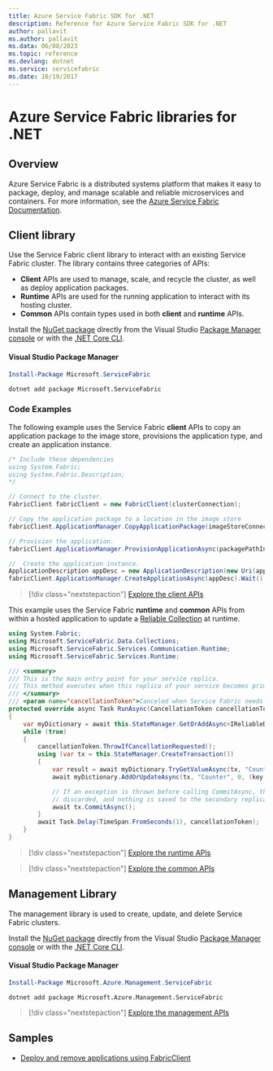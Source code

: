 ```yaml
---
title: Azure Service Fabric SDK for .NET
description: Reference for Azure Service Fabric SDK for .NET
author: pallavit
ms.author: pallavit
ms.data: 06/08/2023
ms.topic: reference
ms.devlang: dotnet
ms.service: servicefabric
ms.date: 10/19/2017
---
```

# Azure Service Fabric libraries for .NET

## Overview

Azure Service Fabric is a distributed systems platform that makes it easy to package, deploy, and manage scalable and reliable microservices and containers.  For more information, see the [Azure Service Fabric Documentation](/azure/service-fabric/).

## Client library

Use the Service Fabric client library to interact with an existing Service Fabric cluster.  The library contains three categories of APIs:

* **Client** APIs are used to manage, scale, and recycle the cluster, as well as deploy application packages.
* **Runtime** APIs are used for the running application to interact with its hosting cluster.
* **Common** APIs contain types used in both **client** and **runtime** APIs.

Install the [NuGet package](https://www.nuget.org/packages/Microsoft.ServiceFabric) directly from the Visual Studio [Package Manager console][PackageManager] or with the [.NET Core CLI][DotNetCLI].

#### Visual Studio Package Manager

```powershell
Install-Package Microsoft.ServiceFabric
```

```dotnetcli
dotnet add package Microsoft.ServiceFabric
```

### Code Examples

The following example uses the Service Fabric **client** APIs to copy an application package to the image store, provisions the application type, and create an application instance.

```csharp
/* Include these dependencies
using System.Fabric;
using System.Fabric.Description;
*/

// Connect to the cluster.
FabricClient fabricClient = new FabricClient(clusterConnection);

// Copy the application package to a location in the image store
fabricClient.ApplicationManager.CopyApplicationPackage(imageStoreConnectionString, packagePath, packagePathInImageStore);

// Provision the application.
fabricClient.ApplicationManager.ProvisionApplicationAsync(packagePathInImageStore).Wait();

//  Create the application instance.
ApplicationDescription appDesc = new ApplicationDescription(new Uri(appName), appType, appVersion);
fabricClient.ApplicationManager.CreateApplicationAsync(appDesc).Wait();
```

> [!div class="nextstepaction"]
> [Explore the client APIs](/dotnet/api/overview/azure/servicefabric/client)

This example uses the Service Fabric **runtime** and **common** APIs from within a hosted application to update a [Reliable Collection](/azure/service-fabric/service-fabric-reliable-services-reliable-collections) at runtime.

```csharp
using System.Fabric;
using Microsoft.ServiceFabric.Data.Collections;
using Microsoft.ServiceFabric.Services.Communication.Runtime;
using Microsoft.ServiceFabric.Services.Runtime;

/// <summary>
/// This is the main entry point for your service replica.
/// This method executes when this replica of your service becomes primary and has write status.
/// </summary>
/// <param name="cancellationToken">Canceled when Service Fabric needs to shut down this service replica.</param>
protected override async Task RunAsync(CancellationToken cancellationToken)
{
    var myDictionary = await this.StateManager.GetOrAddAsync<IReliableDictionary<string, long>>("myDictionary");
    while (true)
    {
        cancellationToken.ThrowIfCancellationRequested();
        using (var tx = this.StateManager.CreateTransaction())
        {
            var result = await myDictionary.TryGetValueAsync(tx, "Counter");
            await myDictionary.AddOrUpdateAsync(tx, "Counter", 0, (key, value) => ++value);

            // If an exception is thrown before calling CommitAsync, the transaction aborts, all changes are
            // discarded, and nothing is saved to the secondary replicas.
            await tx.CommitAsync();
        }
        await Task.Delay(TimeSpan.FromSeconds(1), cancellationToken);
    }
}
```

> [!div class="nextstepaction"]
> [Explore the runtime APIs](/dotnet/api/overview/azure/servicefabric/runtime)

> [!div class="nextstepaction"]
> [Explore the common APIs](/dotnet/api/overview/azure/servicefabric/common)

## Management Library

The management library is used to create, update, and delete Service Fabric clusters.

Install the [NuGet package](https://www.nuget.org/packages/Microsoft.Azure.Management.ServiceFabric) directly from the Visual Studio [Package Manager console][PackageManager] or with the [.NET Core CLI][DotNetCLI].

#### Visual Studio Package Manager

```powershell
Install-Package Microsoft.Azure.Management.ServiceFabric
```

```dotnetcli
dotnet add package Microsoft.Azure.Management.ServiceFabric
```

> [!div class="nextstepaction"]
> [Explore the management APIs](/dotnet/api/overview/azure/servicefabric/management)

## Samples

* [Deploy and remove applications using FabricClient](/azure/service-fabric/service-fabric-deploy-remove-applications-fabricclient)

[PackageManager]: https://docs.microsoft.com/nuget/tools/package-manager-console
[DotNetCLI]: https://docs.microsoft.com/dotnet/core/tools/dotnet-add-package